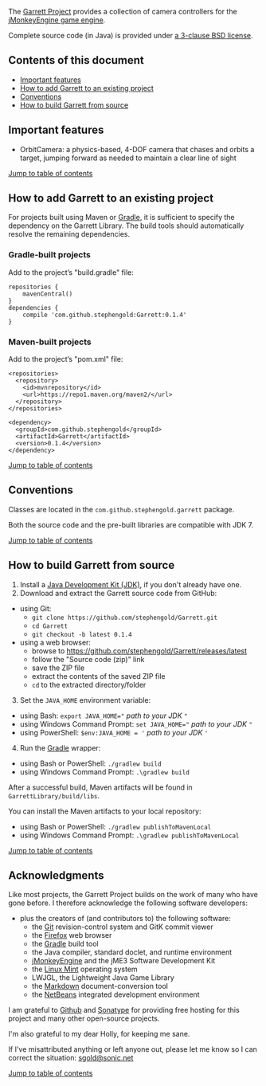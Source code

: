 The [Garrett Project][garrett] provides a collection of camera controllers for the
[jMonkeyEngine game engine][jme].

Complete source code (in Java) is provided under
[a 3-clause BSD license][license].

<a name="toc"/>

## Contents of this document

+ [Important features](#features)
+ [How to add Garrett to an existing project](#add)
+ [Conventions](#conventions)
+ [How to build Garrett from source](#build)

<a name="features"/>

## Important features

 + OrbitCamera: a physics-based, 4-DOF camera that chases and orbits a target,
   jumping forward as needed to maintain a clear line of sight

[Jump to table of contents](#toc)

<a name="add"/>

## How to add Garrett to an existing project

For projects built using Maven or [Gradle], it is sufficient to specify the
dependency on the Garrett Library.  The build tools should automatically
resolve the remaining dependencies.

### Gradle-built projects

Add to the project’s "build.gradle" file:

    repositories {
        mavenCentral()
    }
    dependencies {
        compile 'com.github.stephengold:Garrett:0.1.4'
    }

### Maven-built projects

Add to the project’s "pom.xml" file:

    <repositories>
      <repository>
        <id>mvnrepository</id>
        <url>https://repo1.maven.org/maven2/</url>
      </repository>
    </repositories>

    <dependency>
      <groupId>com.github.stephengold</groupId>
      <artifactId>Garrett</artifactId>
      <version>0.1.4</version>
    </dependency>

[Jump to table of contents](#toc)

<a name="conventions"/>

## Conventions

Classes are located in the `com.github.stephengold.garrett` package.

Both the source code and the pre-built libraries are compatible with JDK 7.

[Jump to table of contents](#toc)

<a name="build"/>

## How to build Garrett from source

 1. Install a [Java Development Kit (JDK)][openJDK],
    if you don't already have one.
 2. Download and extract the Garrett source code from GitHub:
   + using Git:
     + `git clone https://github.com/stephengold/Garrett.git`
     + `cd Garrett`
     + `git checkout -b latest 0.1.4`
   + using a web browser:
     + browse to https://github.com/stephengold/Garrett/releases/latest
     + follow the "Source code (zip)" link
     + save the ZIP file
     + extract the contents of the saved ZIP file
     + `cd` to the extracted directory/folder
 3. Set the `JAVA_HOME` environment variable:
   + using Bash:  `export JAVA_HOME="` *path to your JDK* `"`
   + using Windows Command Prompt:  `set JAVA_HOME="` *path to your JDK* `"`
   + using PowerShell: `$env:JAVA_HOME = '` *path to your JDK* `'`
 4. Run the [Gradle] wrapper:
   + using Bash or PowerShell:  `./gradlew build`
   + using Windows Command Prompt:  `.\gradlew build`

After a successful build,
Maven artifacts will be found in `GarrettLibrary/build/libs`.

You can install the Maven artifacts to your local repository:
 + using Bash or PowerShell:  `./gradlew publishToMavenLocal`
 + using Windows Command Prompt:  `.\gradlew publishToMavenLocal`

[Jump to table of contents](#toc)

[ant]: https://ant.apache.org "Apache Ant Project"
[bsd3]: https://opensource.org/licenses/BSD-3-Clause "3-Clause BSD License"
[firefox]: https://www.mozilla.org/en-US/firefox "Firefox"
[garrett]: https://github.com/stephengold/Garrett "Garrett Project"
[git]: https://git-scm.com "Git"
[github]: https://github.com "GitHub"
[gradle]: https://gradle.org "Gradle Project"
[jme]: https://jmonkeyengine.org  "jMonkeyEngine Project"
[license]: https://github.com/stephengold/Garrett/blob/master/LICENSE "Garrett license"
[markdown]: https://daringfireball.net/projects/markdown "Markdown Project"
[minie]: https://github.com/stephengold/Minie "Minie Project"
[mint]: https://linuxmint.com "Linux Mint Project"
[netbeans]: https://netbeans.org "NetBeans Project"
[openJDK]: https://openjdk.java.net "OpenJDK Project"
[sonatype]: https://www.sonatype.com "Sonatype"
[utilities]: https://github.com/stephengold/jme3-utilities "Jme3-utilities Project"

<a name="acks"/>

## Acknowledgments

Like most projects, the Garrett Project builds on the work of many who
have gone before.  I therefore acknowledge the following
software developers:

 + plus the creators of (and contributors to) the following software:
    + the [Git] revision-control system and GitK commit viewer
    + the [Firefox] web browser
    + the [Gradle] build tool
    + the Java compiler, standard doclet, and runtime environment
    + [jMonkeyEngine][jme] and the jME3 Software Development Kit
    + the [Linux Mint][mint] operating system
    + LWJGL, the Lightweight Java Game Library
    + the [Markdown] document-conversion tool
    + the [NetBeans] integrated development environment

I am grateful to [Github] and [Sonatype]
for providing free hosting for this project
and many other open-source projects.

I'm also grateful to my dear Holly, for keeping me sane.

If I've misattributed anything or left anyone out, please let me know so I can
correct the situation: sgold@sonic.net

[Jump to table of contents](#toc)
